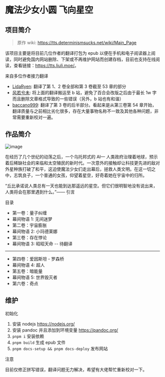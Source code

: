 # 魔法少女小圆 飞向星空

## 项目简介

> 原作 wiki: <https://tts.determinismsucks.net/wiki/Main_Page>

该项目主要是将目前几位作者的翻译打包为 epub 以便在手机和电子阅读器上阅读，同时避免国内网站删除、下架或不再维护网站而创建存档，目前也支持在线阅读，查看链接：<https://tts.liuli.moe/>。

来自多位作者接力翻译

- [LidaRyen](https://bbs.yamibo.com/forum.php?mod=viewthread&tid=206113&extra=&authorid=61676): 翻译了第 1、2 卷全部和第 3 卷截至 53 章的部分
- [风若兮未](https://space.bilibili.com/47184018): 将上面的翻译搬运至 b 站，避免了百合会改版之后由于最长 1w 字而且删除文章格式导致的一些错误（另外，b 站也有和谐）
- [baccano999](https://space.bilibili.com/11781867): 翻译了第 3 卷的后半部分。看起来是从第三卷第 54 章开始，翻译质量与之前相比劣化很多，存在大量事物名称不一致及其他各种问题，非常需要重新校对一遍。

## 作品简介

![image](https://user-images.githubusercontent.com/24560368/156177284-33456fc7-53fc-4515-a4bd-48683ca88277.png)

在经历了几个世纪的动荡之后，一个乌托邦式的 AI— 人类政府治理着地球，预示着后稀缺社会的来临和太空殖民的新时代。一次意外的接触却让科技更先进的敌对外星种族打破了和平，这迫使魔法少女们走出幕后，拯救人类文明。在这一切之中，志筑良子，一个普通的女孩，仰望着星空，好奇着她在宇宙中的归所。

“丘比承诺说人类总有一天也能到达那遥远的星空。但它们很明智地没有说出来，人类将会在那里遇到什么。”—— 引言

目录

- 第一卷：量子纠缠
- 幕间物语 1: 无间迷梦
- 第二卷：宇宙膨胀
- 幕间物语 2: 小玛德莱娜
- 第三卷：存在悖论
- 幕间物语 3: 昭昭天命 -- 待翻译

---

- 第四卷：爱因斯坦 - 罗森桥
- 幕间物语 4: 超人
- 第五卷：暗能量
- 幕间物语 5: 世界毁灭者
- 第六卷：奇点

## 维护

初始化

1. 安装 nodejs <https://nodejs.org/>
2. 安装 pandoc 并且添加到环境变量 <https://pandoc.org/>
3. `pnpm i` 安装依赖
4. `pnpm build` 生成 epub 文件
5. `pnpm docs-setup && pnpm docs-deploy` 发布网站

注意

目前仅修正拼写错误，翻译问题无力解决，希望有大佬帮忙重新校对一下。
